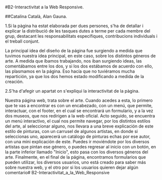 #B2-Interactivitat a la Web Responsive.

##Catalina Català, Alan Gauna.


1.Si la pàgina ha estat elaborada per dues persones, s'ha de detallar i explicar la distribució de les tasques dutes a terme per cada membre del grup, destacant les responsabilitats específiques, contribucions individuals i el treball conjunt.

La principal idea del diseño de la página fue surgiendo a medida que tuvimos nuestra idea principal, en este caso, sobre los distintos géneros de arte. A medida que íbamos trabajando, nos iban surgiendo ideas, las comentábamos entre los dos, y si los dos estábamos de acuerdo con ello, las plasmamos en la página. Eso hacía que no tuviéramos mucha repartición, ya que los dos hemos estado modificando a medida de la creación.


2.S'ha d'afegir un apartat on s'expliqui la interactivitat de la pàgina.

Nuestra página web, trata sobre el arte. Cuando acedes a esta, lo primero que te vas a encontrar es con un encabezado, con un menú, que permite, interactuar, con el footer, en el cual se encontrará un formulario, y a la vez dos museos, que nos redirigen a la web oficial. Acto seguido, se encuentra un menú interactivo, el cual nos permite navegar, por los distintos estilos del arte, al seleccionar alguno, nos llevara a una breve explicación de este estilo de pinturas, con un carrusel de algunos artistas, en donde si seleccionas uno, aparecerá un catálogo de pinturas echas por ese autor, con una mini explicación de este. Puedes ir moviéndote por los diversos artistas que pintan ese género, o puedes regresar al inicio con un botón, en la parte inferior llamado "Inicio", esto pasa con los diversos géneros del arte. Finalmente, en el final de la página, encontramos formularios que pueden utilizar, los diversos usuarios, uno está creado para saber más sobre nuestra web, y el otro por si los usuarios quieren dejar algún comentario# B2-Interactivitat_a_la_Web_Responsive
